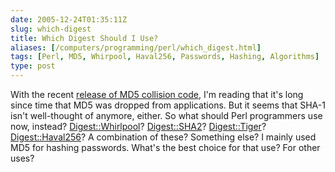 ```yaml
--- 
date: 2005-12-24T01:35:11Z
slug: which-digest
title: Which Digest Should I Use?
aliases: [/computers/programming/perl/which_digest.html]
tags: [Perl, MD5, Whirpool, Haval256, Passwords, Hashing, Algorithms]
type: post
---
```


With the recent [release of MD5 collision code], I'm reading that it's long
since time that MD5 was dropped from applications. But it seems that SHA-1 isn't
well-thought of anymore, either. So what should Perl programmers use now,
instead? [Digest::Whirlpool]? [Digest::SHA2]? [Digest::Tiger]?
[Digest::Haval256]? A combination of these? Something else? I mainly used MD5
for hashing passwords. What's the best choice for that use? For other uses?

  [release of MD5 collision code]: https://it.slashdot.org/story/05/11/15/2037232/md5-collision-source-code-released
  [Digest::Whirlpool]: https://metacpan.org/dist/Digest-Whirlpool/
  [Digest::SHA2]: https://metacpan.org/dist/Digest-SHA1/
  [Digest::Tiger]: https://metacpan.org/dist/Digest-Tiger/
  [Digest::Haval256]: https://metacpan.org/dist/Digest-Haval256/
